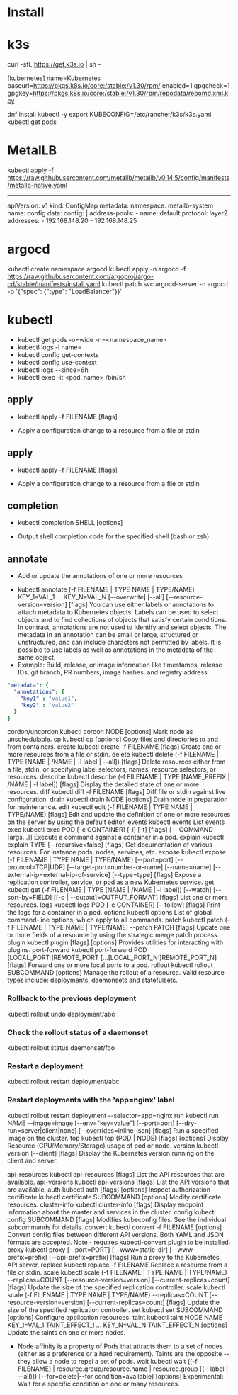 # Install
# k3s
curl -sfL https://get.k3s.io | sh -

[kubernetes]
name=Kubernetes
baseurl=https://pkgs.k8s.io/core:/stable:/v1.30/rpm/
enabled=1
gpgcheck=1
gpgkey=https://pkgs.k8s.io/core:/stable:/v1.30/rpm/repodata/repomd.xml.key

dnf install kubectl -y
export KUBECONFIG=/etc/rancher/k3s/k3s.yaml
kubectl get pods

# MetalLB
kubectl apply -f https://raw.githubusercontent.com/metallb/metallb/v0.14.5/config/manifests/metallb-native.yaml

---
apiVersion: v1
kind: ConfigMap
metadata:
  namespace: metallb-system
  name: config
data:
  config: |
    address-pools:
    - name: default
      protocol: layer2
      addresses:
      - 192.168.148.20 - 192.168.148.25


# argocd
kubectl create namespace argocd
kubectl apply -n argocd -f https://raw.githubusercontent.com/argoproj/argo-cd/stable/manifests/install.yaml
kubectl patch svc argocd-server -n argocd -p '{"spec": {"type": "LoadBalancer"}}'


# kubectl

* kubectl get pods -o=wide -n=<namespace_name>
* kubectl logs -l name=<label name>
* kubectl config get-contexts
* kubectl config use-context <cluster name>
* kubectl logs --since=6h
* kubectl exec -it <pod_name> /bin/sh

## apply
* kubectl apply -f FILENAME [flags]
- Apply a configuration change to a resource from a file or stdin

## apply
* kubectl apply -f FILENAME [flags]
- Apply a configuration change to a resource from a file or stdin

## completion
* kubectl completion SHELL [options]
- Output shell completion code for the specified shell (bash or zsh).

## annotate
* Add or update the annotations of one or more resources
- kubectl annotate (-f FILENAME | TYPE NAME | TYPE/NAME) KEY_1=VAL_1 ... KEY_N=VAL_N [--overwrite] [--all] [--resource-version=version] [flags]
You can use either labels or annotations to attach metadata to Kubernetes objects. Labels can be used to select objects and to find collections of objects that satisfy certain conditions. In contrast, annotations are not used to identify and select objects. The metadata in an annotation can be small or large, structured or unstructured, and can include characters not permitted by labels. It is possible to use labels as well as annotations in the metadata of the same object.
- Example: Build, release, or image information like timestamps, release IDs, git branch, PR numbers, image hashes, and registry address

```yaml
"metadata": {
  "annotations": {
    "key1" : "value1",
    "key2" : "value2"
  }
}
```

cordon/uncordon	kubectl cordon NODE [options]	Mark node as unschedulable.
cp	kubectl cp <file-spec-src> <file-spec-dest> [options]	Copy files and directories to and from containers.
create	kubectl create -f FILENAME [flags]	Create one or more resources from a file or stdin.
delete	kubectl delete (-f FILENAME | TYPE [NAME | /NAME | -l label | --all]) [flags]	Delete resources either from a file, stdin, or specifying label selectors, names, resource selectors, or resources.
describe	kubectl describe (-f FILENAME | TYPE [NAME_PREFIX | /NAME | -l label]) [flags]	Display the detailed state of one or more resources.
diff	kubectl diff -f FILENAME [flags]	Diff file or stdin against live configuration.
drain	kubectl drain NODE [options]	Drain node in preparation for maintenance.
edit	kubectl edit (-f FILENAME | TYPE NAME | TYPE/NAME) [flags]	Edit and update the definition of one or more resources on the server by using the default editor.
events	kubectl events	List events
exec	kubectl exec POD [-c CONTAINER] [-i] [-t] [flags] [-- COMMAND [args...]]	Execute a command against a container in a pod.
explain	kubectl explain TYPE [--recursive=false] [flags]	Get documentation of various resources. For instance pods, nodes, services, etc.
expose	kubectl expose (-f FILENAME | TYPE NAME | TYPE/NAME) [--port=port] [--protocol=TCP|UDP] [--target-port=number-or-name] [--name=name] [--external-ip=external-ip-of-service] [--type=type] [flags]	Expose a replication controller, service, or pod as a new Kubernetes service.
get	kubectl get (-f FILENAME | TYPE [NAME | /NAME | -l label]) [--watch] [--sort-by=FIELD] [[-o | --output]=OUTPUT_FORMAT] [flags]	List one or more resources.
logs	kubectl logs POD [-c CONTAINER] [--follow] [flags]	Print the logs for a container in a pod.
options	kubectl options	List of global command-line options, which apply to all commands.
patch	kubectl patch (-f FILENAME | TYPE NAME | TYPE/NAME) --patch PATCH [flags]	Update one or more fields of a resource by using the strategic merge patch process.
plugin	kubectl plugin [flags] [options]	Provides utilities for interacting with plugins.
port-forward	kubectl port-forward POD [LOCAL_PORT:]REMOTE_PORT [...[LOCAL_PORT_N:]REMOTE_PORT_N] [flags]	Forward one or more local ports to a pod.
rollout	kubectl rollout SUBCOMMAND [options]	Manage the rollout of a resource. Valid resource types include: deployments, daemonsets and statefulsets.
  ### Rollback to the previous deployment
  kubectl rollout undo deployment/abc
  ### Check the rollout status of a daemonset
  kubectl rollout status daemonset/foo
  ### Restart a deployment
  kubectl rollout restart deployment/abc
  ### Restart deployments with the 'app=nginx' label
  kubectl rollout restart deployment --selector=app=nginx
run	kubectl run NAME --image=image [--env="key=value"] [--port=port] [--dry-run=server|client|none] [--overrides=inline-json] [flags]	Run a specified image on the cluster.
top	kubectl top (POD | NODE) [flags] [options]	Display Resource (CPU/Memory/Storage) usage of pod or node.
version	kubectl version [--client] [flags]	Display the Kubernetes version running on the client and server.



api-resources	kubectl api-resources [flags]	List the API resources that are available.
api-versions	kubectl api-versions [flags]	List the API versions that are available.
auth	kubectl auth [flags] [options]	Inspect authorization
certificate	kubectl certificate SUBCOMMAND [options]	Modify certificate resources.
cluster-info	kubectl cluster-info [flags]	Display endpoint information about the master and services in the cluster.
config	kubectl config SUBCOMMAND [flags]	Modifies kubeconfig files. See the individual subcommands for details.
convert	kubectl convert -f FILENAME [options]	Convert config files between different API versions. Both YAML and JSON formats are accepted. Note - requires kubectl-convert plugin to be installed.
proxy	kubectl proxy [--port=PORT] [--www=static-dir] [--www-prefix=prefix] [--api-prefix=prefix] [flags]	Run a proxy to the Kubernetes API server.
replace	kubectl replace -f FILENAME	Replace a resource from a file or stdin.
scale	kubectl scale (-f FILENAME | TYPE NAME | TYPE/NAME) --replicas=COUNT [--resource-version=version] [--current-replicas=count] [flags]	Update the size of the specified replication controller.
scale	kubectl scale (-f FILENAME | TYPE NAME | TYPE/NAME) --replicas=COUNT [--resource-version=version] [--current-replicas=count] [flags]	Update the size of the specified replication controller.
set	kubectl set SUBCOMMAND [options]	Configure application resources.
taint	kubectl taint NODE NAME KEY_1=VAL_1:TAINT_EFFECT_1 ... KEY_N=VAL_N:TAINT_EFFECT_N [options]	Update the taints on one or more nodes.
- Node affinity is a property of Pods that attracts them to a set of nodes (either as a preference or a hard requirement). Taints are the opposite -- they allow a node to repel a set of pods.
wait	kubectl wait ([-f FILENAME] | resource.group/resource.name | resource.group [(-l label | --all)]) [--for=delete|--for condition=available] [options]	Experimental: Wait for a specific condition on one or many resources.
